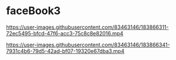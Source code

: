 # faceBook3





https://user-images.githubusercontent.com/83463146/183866311-72ec5495-bfcd-47f6-acc3-75c8c8e82016.mp4



https://user-images.githubusercontent.com/83463146/183866341-7931c4b6-79d5-42ad-bf07-19320e67dba3.mp4

